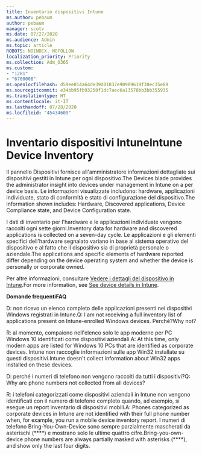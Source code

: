```yaml
---
title: Inventario dispositivi Intune
ms.author: pebaum
author: pebaum
manager: scotv
ms.date: 07/27/2020
ms.audience: Admin
ms.topic: article
ROBOTS: NOINDEX, NOFOLLOW
localization_priority: Priority
ms.collection: Adm_O365
ms.custom:
- "1281"
- "6700008"
ms.openlocfilehash: d59ee014a64de39d01837e90909619f30ec35e89
ms.sourcegitcommit: e34bb95fb93250f1dc7aec6a13578bb3bb355935
ms.translationtype: HT
ms.contentlocale: it-IT
ms.lasthandoff: 07/28/2020
ms.locfileid: "45434609"
---
```

# <a name="intune-device-inventory"></a><span data-ttu-id="7a8ac-102">Inventario dispositivi Intune</span><span class="sxs-lookup"><span data-stu-id="7a8ac-102">Intune Device Inventory</span></span>

<span data-ttu-id="7a8ac-103">Il pannello Dispositivi fornisce all'amministratore informazioni dettagliate sui dispositivi gestiti in Intune per ogni dispositivo.</span><span class="sxs-lookup"><span data-stu-id="7a8ac-103">The Devices blade provides the administrator insight into devices under management in Intune on a per device basis.</span></span> <span data-ttu-id="7a8ac-104">Le informazioni visualizzate includono: hardware, applicazioni individuate, stato di conformità e stato di configurazione del dispositivo.</span><span class="sxs-lookup"><span data-stu-id="7a8ac-104">The information shown includes: Hardware, Discovered applications, Device Compliance state, and Device Configuration state.</span></span>

<span data-ttu-id="7a8ac-105">I dati di inventario per l'hardware e le applicazioni individuate vengono raccolti ogni sette giorni.</span><span class="sxs-lookup"><span data-stu-id="7a8ac-105">Inventory data for hardware and discovered applications is collected on a seven-day cycle.</span></span> <span data-ttu-id="7a8ac-106">Le applicazioni e gli elementi specifici dell'hardware segnalato variano in base al sistema operativo del dispositivo e al fatto che il dispositivo sia di proprietà personale o aziendale.</span><span class="sxs-lookup"><span data-stu-id="7a8ac-106">The applications and specific elements of hardware reported differ depending on the device operating system and whether the device is personally or corporate owned.</span></span>

<span data-ttu-id="7a8ac-107">Per altre informazioni, consultare [Vedere i dettagli del dispositivo in Intune](https://docs.microsoft.com/intune/device-inventory).</span><span class="sxs-lookup"><span data-stu-id="7a8ac-107">For more information, see [See device details in Intune](https://docs.microsoft.com/intune/device-inventory).</span></span>

<span data-ttu-id="7a8ac-108">**Domande frequenti**</span><span class="sxs-lookup"><span data-stu-id="7a8ac-108">**FAQ**</span></span>

<span data-ttu-id="7a8ac-109">D: non ricevo un elenco completo delle applicazioni presenti nei dispositivi Windows registrati in Intune.</span><span class="sxs-lookup"><span data-stu-id="7a8ac-109">Q: I am not receiving a full inventory list of applications present on Intune-enrolled Windows devices.</span></span> <span data-ttu-id="7a8ac-110">Perché?</span><span class="sxs-lookup"><span data-stu-id="7a8ac-110">Why not?</span></span>

<span data-ttu-id="7a8ac-111">R: al momento, compaiono nell'elenco solo le app moderne per PC Windows 10 identificati come dispositivi aziendali.</span><span class="sxs-lookup"><span data-stu-id="7a8ac-111">A: At this time, only modern apps are listed for Windows 10 PCs that are identified as corporate devices.</span></span> <span data-ttu-id="7a8ac-112">Intune non raccoglie informazioni sulle app Win32 installate su questi dispositivi.</span><span class="sxs-lookup"><span data-stu-id="7a8ac-112">Intune doesn't collect information about Win32 apps installed on these devices.</span></span>

<span data-ttu-id="7a8ac-113">D: perché i numeri di telefono non vengono raccolti da tutti i dispositivi?</span><span class="sxs-lookup"><span data-stu-id="7a8ac-113">Q: Why are phone numbers not collected from all devices?</span></span>

<span data-ttu-id="7a8ac-114">R: i telefoni categorizzati come dispositivi aziendali in Intune non vengono identificati con il numero di telefono completo quando, ad esempio, si esegue un report inventario di dispositivi mobili.</span><span class="sxs-lookup"><span data-stu-id="7a8ac-114">A: Phones categorized as corporate devices in Intune are not identified with their full phone number when, for example, you run a mobile device inventory report.</span></span> <span data-ttu-id="7a8ac-115">I numeri di telefono Bring-You-Own-Device sono sempre parzialmente mascherati da asterischi (\*\*\*\*) e mostrano solo le ultime quattro cifre.</span><span class="sxs-lookup"><span data-stu-id="7a8ac-115">Bring-you-own-device phone numbers are always partially masked with asterisks (\*\*\*\*), and show only the last four digits.</span></span>